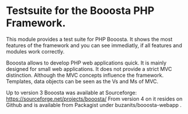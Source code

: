 # Testsuite for the Booosta PHP Framework. 

This module provides a test suite for PHP Booosta. It shows the most features of the framework and you can see immediatly, if all features and modules work correctly.

Booosta allows to develop PHP web applications quick. It is mainly designed for small web applications. It does not provide a strict MVC distinction. Although the MVC concepts influence the framework. Templates, data objects can be seen as the Vs and Ms of MVC.

Up to version 3 Booosta was available at Sourceforge: https://sourceforge.net/projects/booosta/ From version 4 on it resides on Github and is available from Packagist under buzanits/booosta-webapp .
